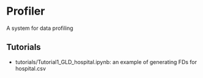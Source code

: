 # Profiler
A system for data profiling

## Tutorials
* tutorials/Tutorial1_GLD_hospital.ipynb: an example of generating FDs for hospital.csv

